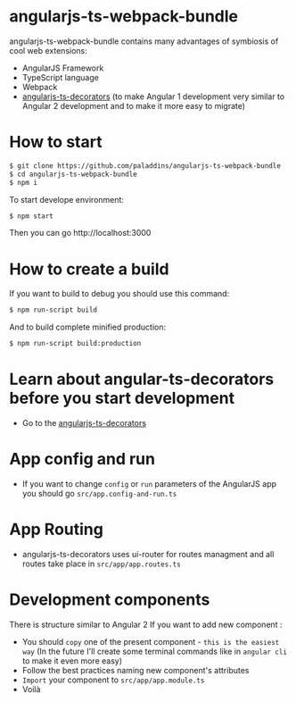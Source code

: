 # angularjs-ts-webpack-bundle

angularjs-ts-webpack-bundle contains many advantages of symbiosis of cool web extensions:

  - AngularJS Framework
  - TypeScript language
  - Webpack
  - [angularjs-ts-decorators](https://github.com/paladdins/angularjs-ts-decorators/) (to make Angular 1 development very similar to Angular 2 development and to make it more easy to migrate)

# How to start


```sh
$ git clone https://github.com/paladdins/angularjs-ts-webpack-bundle
$ cd angularjs-ts-webpack-bundle
$ npm i
```
To start develope environment:
```sh
$ npm start
```

Then you can go http://localhost:3000

# How to create a build

If you want to build to debug you should use this command:
```sh
$ npm run-script build
```
And to build complete minified production:
```sh
$ npm run-script build:production
```

# Learn about angular-ts-decorators before you start development

 - Go to the [angularjs-ts-decorators](https://github.com/paladdins/angularjs-ts-decorators/)


# App config and run

 - If you want to change `config` or `run` parameters of the AngularJS app you should go `src/app.config-and-run.ts`

# App Routing

 - angularjs-ts-decorators uses ui-router for routes managment and all routes take place in `src/app/app.routes.ts`

# Development components

There is structure similar to Angular 2
If you want to add new component :
 - You should `copy` one of the present component - `this is the easiest way` (In the future I'll create some terminal commands like in `angular cli` to make it even more easy)
 - Follow the best practices naming new component's attributes
 - `Import` your component to `src/app/app.module.ts`
 - Voilà
